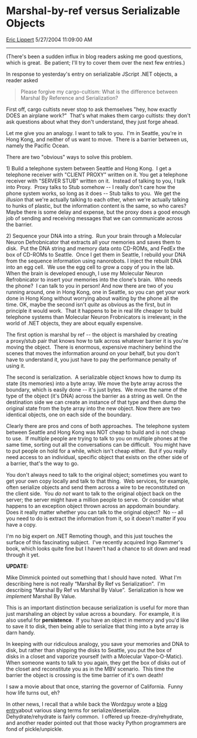 # Marshal-by-ref versus Serializable Objects

[Eric Lippert](https://social.msdn.microsoft.com/profile/Eric%20Lippert) 5/27/2004 11:09:00 AM

-----

(There's been a sudden influx in blog readers asking me good questions, which is great.  Be patient; I'll try to cover them over the next few entries.) 

In response to yesterday's entry on serializable JScript .NET objects, a reader asked 

> Please forgive my cargo-cultism: What is the difference between Marshal By Reference and Serialization?

First off, cargo cultists never stop to ask themselves "hey, how exactly DOES an airplane work?"  That's what makes them cargo cultists: they don't ask questions about what they don't understand, they just forge ahead. 

Let me give you an analogy. I want to talk to you.  I'm in Seattle, you're in Hong Kong, and neither of us want to move.  There is a barrier between us, namely the Pacific Ocean.  

There are two "obvious" ways to solve this problem. 

1\) Build a telephone system between Seattle and Hong Kong.  I get a telephone receiver with "CLIENT PROXY" written on it. You get a telephone receiver with "SERVER STUB" written on it.  Instead of talking to you, I talk into Proxy.  Proxy talks to Stub somehow -- I really don't care how the phone system works, so long as it does -- Stub talks to you.  We get the *illusion* that we're actually talking to each other, when we're actually talking to hunks of plastic, but the information content is the same, so who cares?  Maybe there is some delay and expense, but the proxy does a good enough job of sending and receiving messages that we can communicate across the barrier. 

2) Sequence your DNA into a string.  Run your brain through a Molecular Neuron Defrobnicator that extracts all your memories and saves them to disk.  Put the DNA string and memory data onto CD-ROMs, and FedEx the box of CD-ROMs to Seattle.  Once I get them in Seattle, I rebuild your DNA from the sequence information using nanorobots. I inject the rebuilt DNA into an egg cell.  We use the egg cell to grow a copy of you in the lab.  When the brain is developed enough, I use my Molecular Neuron Refrobnicator to insert your memories into the clone's brain.   Who needs the phone?  I can talk to you in person\! And now there are two of you running around, one in Hong Kong, one in Seattle, so you can get your work done in Hong Kong without worrying about waiting by the phone all the time. OK, maybe the second isn't *quite* as obvious as the first, but in principle it would work.  That it happens to be in real life cheaper to build telephone systems than Molecular Neuron Frobnicators is irrelevant; in the world of .NET objects, they are about equally expensive. 

The first option is marshal by ref -- the object is marshaled by creating a proxy/stub pair that knows how to talk across whatever barrier it is you're moving the object.  There is enormous, expensive machinery behind the scenes that moves the information around on your behalf, but you don't have to understand it, you just have to pay the performance penalty of using it. 

The second is serialization.  A serializable object knows how to dump its state (its memories) into a byte array. We move the byte array across the boundary, which is easily done -- it's just bytes.  We move the name of the type of the object (it's DNA) across the barrier as a string as well. On the destination side we can create an instance of that type and then dump the original state from the byte array into the new object. Now there are two identical objects, one on each side of the boundary. 

Clearly there are pros and cons of both approaches.  The telephone system between Seattle and Hong Kong was NOT cheap to build and is not cheap to use.  If multiple people are trying to talk to you on multiple phones at the same time, sorting out all the conversations can be difficult.  You might have to put people on hold for a while, which isn't cheap either.  But if you really need access to an individual, specific object that exists on the other side of a barrier, that's the way to go. 

You don't always need to talk to the original object; sometimes you want to get your own copy locally and talk to that thing.  Web services, for example, often serialize objects and send them across a wire to be reconstituted on the client side.  You *do not* want to talk to the original object back on the server; the server might have a million people to serve.  Or consider what happens to an exception object thrown across an appdomain boundary.  Does it really matter whether you can talk to the original object?  No -- all you need to do is extract the information from it, so it doesn't matter if you have a copy. 

I'm no big expert on .NET Remoting though, and this just touches the surface of this fascinating subject.  I've recently acquired Ingo Rammer's book, which looks quite fine but I haven't had a chance to sit down and read through it yet. 

**UPDATE:** 

Mike Dimmick pointed out something that I should have noted.  What I'm describing here is not really “Marshal By Ref vs Serialization”.  I'm describing “Marshal By Ref vs Marshal By Value”.  Serialization is how we *implement* Marshal By Value.  

This is an important distinction because serialization is useful for more than just marshaling an object by value across a boundary.  For example, it is also useful for **persistence**.  If you have an object in memory and you'd like to save it to disk, then being able to serialize that thing into a byte array is darn handy.  

In keeping with our ridiculous analogy, you save your memories and DNA to disk, but rather than shipping the disks to Seattle, you put the box of disks in a closet and vaporize yourself (with a Molecular Vapor-O-Matic).  When someone wants to talk to you again, they get the box of disks out of the closet and reconstitute you as in the MBV scenario.  This time the barrier the object is crossing is the time barrier of it's own death\!  

I saw a movie about that once, starring the governor of California.  Funny how life turns out, eh?

In other news, I recall that a while back the Wordzguy wrote a [blog entry](http://www.livejournal.com/users/wordzguy/107812.html)about various slang terms for serialize/deserialize.  Dehydrate/rehydrate is fairly common.  I offered up freeze-dry/rehydrate, and another reader pointed out that those wacky Python programmers are fond of pickle/unpickle.

